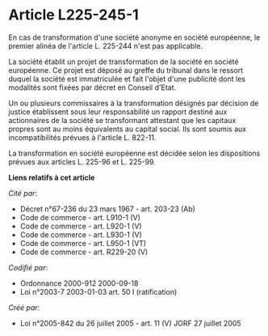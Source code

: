 # Article L225-245-1

En cas de transformation d'une société anonyme en société européenne, le premier alinéa de l'article L. 225-244 n'est pas
applicable.

La société établit un projet de transformation de la société en société européenne. Ce projet est déposé au greffe du
tribunal dans le ressort duquel la société est immatriculée et fait l'objet d'une publicité dont les modalités sont fixées
par décret en Conseil d'Etat.

Un ou plusieurs commissaires à la transformation désignés par décision de justice établissent sous leur responsabilité un
rapport destiné aux actionnaires de la société se transformant attestant que les capitaux propres sont au moins équivalents
au capital social. Ils sont soumis aux incompatibilités prévues à l'article L. 822-11.

La transformation en société européenne est décidée selon les dispositions prévues aux articles L. 225-96 et L. 225-99.

**Liens relatifs à cet article**

_Cité par_:

  - Décret n°67-236 du 23 mars 1967 - art. 203-23 (Ab)
  - Code de commerce - art. L910-1 (V)
  - Code de commerce - art. L920-1 (V)
  - Code de commerce - art. L930-1 (V)
  - Code de commerce - art. L950-1 (VT)
  - Code de commerce - art. R229-20 (V)

_Codifié par_:

  - Ordonnance 2000-912 2000-09-18
  - Loi n°2003-7 2003-01-03 art. 50 I (ratification)

_Créé par_:

  - Loi n°2005-842 du 26 juillet 2005 - art. 11 (V) JORF 27 juillet 2005
